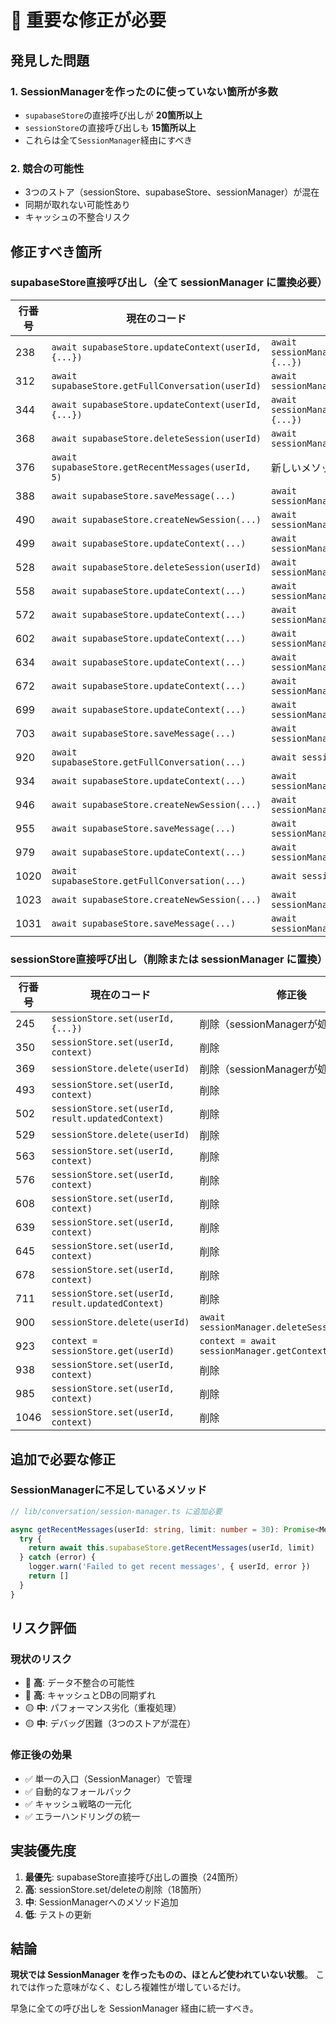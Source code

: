 # 🔴 重要な修正が必要

## 発見した問題

### 1. SessionManagerを作ったのに使っていない箇所が多数
- `supabaseStore`の直接呼び出しが **20箇所以上**
- `sessionStore`の直接呼び出しも **15箇所以上**
- これらは全て`SessionManager`経由にすべき

### 2. 競合の可能性
- 3つのストア（sessionStore、supabaseStore、sessionManager）が混在
- 同期が取れない可能性あり
- キャッシュの不整合リスク

## 修正すべき箇所

### supabaseStore直接呼び出し（全て sessionManager に置換必要）

| 行番号 | 現在のコード | 修正後 |
|--------|------------|--------|
| 238 | `await supabaseStore.updateContext(userId, {...})` | `await sessionManager.saveContext(userId, {...})` |
| 312 | `await supabaseStore.getFullConversation(userId)` | `await sessionManager.getContext(userId)` |
| 344 | `await supabaseStore.updateContext(userId, {...})` | `await sessionManager.saveContext(userId, {...})` |
| 368 | `await supabaseStore.deleteSession(userId)` | `await sessionManager.deleteSession(userId)` |
| 376 | `await supabaseStore.getRecentMessages(userId, 5)` | 新しいメソッド必要 |
| 388 | `await supabaseStore.saveMessage(...)` | `await sessionManager.saveMessage(...)` |
| 490 | `await supabaseStore.createNewSession(...)` | `await sessionManager.createSession(...)` |
| 499 | `await supabaseStore.updateContext(...)` | `await sessionManager.saveContext(...)` |
| 528 | `await supabaseStore.deleteSession(userId)` | `await sessionManager.deleteSession(userId)` |
| 558 | `await supabaseStore.updateContext(...)` | `await sessionManager.saveContext(...)` |
| 572 | `await supabaseStore.updateContext(...)` | `await sessionManager.saveContext(...)` |
| 602 | `await supabaseStore.updateContext(...)` | `await sessionManager.saveContext(...)` |
| 634 | `await supabaseStore.updateContext(...)` | `await sessionManager.saveContext(...)` |
| 672 | `await supabaseStore.updateContext(...)` | `await sessionManager.saveContext(...)` |
| 699 | `await supabaseStore.updateContext(...)` | `await sessionManager.saveContext(...)` |
| 703 | `await supabaseStore.saveMessage(...)` | `await sessionManager.saveMessage(...)` |
| 920 | `await supabaseStore.getFullConversation(...)` | `await sessionManager.getContext(...)` |
| 934 | `await supabaseStore.updateContext(...)` | `await sessionManager.saveContext(...)` |
| 946 | `await supabaseStore.createNewSession(...)` | `await sessionManager.createSession(...)` |
| 955 | `await supabaseStore.saveMessage(...)` | `await sessionManager.saveMessage(...)` |
| 979 | `await supabaseStore.updateContext(...)` | `await sessionManager.saveContext(...)` |
| 1020 | `await supabaseStore.getFullConversation(...)` | `await sessionManager.getContext(...)` |
| 1023 | `await supabaseStore.createNewSession(...)` | `await sessionManager.createSession(...)` |
| 1031 | `await supabaseStore.saveMessage(...)` | `await sessionManager.saveMessage(...)` |

### sessionStore直接呼び出し（削除または sessionManager に置換）

| 行番号 | 現在のコード | 修正後 |
|--------|------------|--------|
| 245 | `sessionStore.set(userId, {...})` | 削除（sessionManagerが処理） |
| 350 | `sessionStore.set(userId, context)` | 削除 |
| 369 | `sessionStore.delete(userId)` | 削除（sessionManagerが処理） |
| 493 | `sessionStore.set(userId, context)` | 削除 |
| 502 | `sessionStore.set(userId, result.updatedContext)` | 削除 |
| 529 | `sessionStore.delete(userId)` | 削除 |
| 563 | `sessionStore.set(userId, context)` | 削除 |
| 576 | `sessionStore.set(userId, context)` | 削除 |
| 608 | `sessionStore.set(userId, context)` | 削除 |
| 639 | `sessionStore.set(userId, context)` | 削除 |
| 645 | `sessionStore.set(userId, context)` | 削除 |
| 678 | `sessionStore.set(userId, context)` | 削除 |
| 711 | `sessionStore.set(userId, result.updatedContext)` | 削除 |
| 900 | `sessionStore.delete(userId)` | `await sessionManager.deleteSession(userId)` |
| 923 | `context = sessionStore.get(userId)` | `context = await sessionManager.getContext(userId)` |
| 938 | `sessionStore.set(userId, context)` | 削除 |
| 985 | `sessionStore.set(userId, context)` | 削除 |
| 1046 | `sessionStore.set(userId, context)` | 削除 |

## 追加で必要な修正

### SessionManagerに不足しているメソッド

```typescript
// lib/conversation/session-manager.ts に追加必要

async getRecentMessages(userId: string, limit: number = 30): Promise<Message[]> {
  try {
    return await this.supabaseStore.getRecentMessages(userId, limit)
  } catch (error) {
    logger.warn('Failed to get recent messages', { userId, error })
    return []
  }
}
```

## リスク評価

### 現状のリスク
- 🔴 **高**: データ不整合の可能性
- 🔴 **高**: キャッシュとDBの同期ずれ
- 🟡 **中**: パフォーマンス劣化（重複処理）
- 🟡 **中**: デバッグ困難（3つのストアが混在）

### 修正後の効果
- ✅ 単一の入口（SessionManager）で管理
- ✅ 自動的なフォールバック
- ✅ キャッシュ戦略の一元化
- ✅ エラーハンドリングの統一

## 実装優先度

1. **最優先**: supabaseStore直接呼び出しの置換（24箇所）
2. **高**: sessionStore.set/deleteの削除（18箇所）
3. **中**: SessionManagerへのメソッド追加
4. **低**: テストの更新

## 結論

**現状では SessionManager を作ったものの、ほとんど使われていない状態**。
これでは作った意味がなく、むしろ複雑性が増しているだけ。

早急に全ての呼び出しを SessionManager 経由に統一すべき。